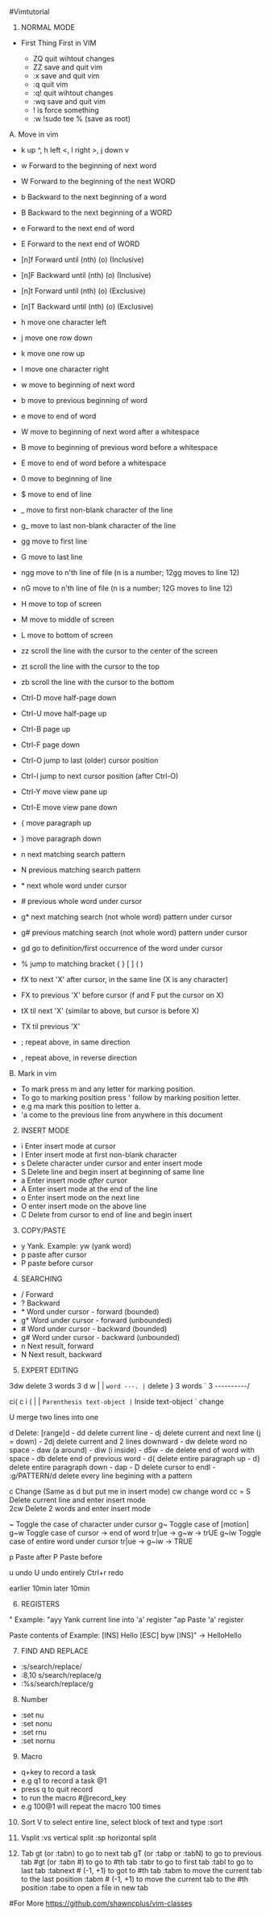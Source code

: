 #Vimtutorial

1. NORMAL MODE

 * First Thing First in VIM

    * ZQ quit wihtout changes
    * ZZ save and quit vim
    * :x save and quit vim
    * :q quit vim
    * :q! quit wihtout changes
    * :wq save and quit vim
    * ! is force something
    * :w !sudo tee % (save as root)

A. Move in vim

- k up ^, h left <, l right >, j down v

- w  Forward to the beginning of next word
- W  Forward to the beginning of the next WORD
- b  Backward to the next beginning of a word
- B  Backward to the next beginning of a WORD
- e  Forward to the next end of word
- E  Forward to the next end of WORD

- [n]f<o>  Forward until (nth) (o)  (Inclusive)
- [n]F<o>  Backward until (nth) (o) (Inclusive)
- [n]t<o>  Forward until (nth) (o)  (Exclusive)
- [n]T<o>  Backward until (nth) (o) (Exclusive)

- h   move one character left
- j   move one row down
- k   move one row up
- l   move one character right
- w   move to beginning of next word
- b   move to previous beginning of word
- e   move to end of word
- W   move to beginning of next word after a whitespace
- B   move to beginning of previous word before a whitespace
- E   move to end of word before a whitespace
- 0   move to beginning of line
- $   move to end of line
- _   move to first non-blank character of the line
- g_  move to last non-blank character of the line
- gg  move to first line
- G   move to last line
- ngg move to n'th line of file (n is a number; 12gg moves to line 12)
- nG  move to n'th line of file (n is a number; 12G moves to line 12)
- H   move to top of screen
- M   move to middle of screen
- L   move to bottom of screen

- zz  scroll the line with the cursor to the center of the screen
- zt  scroll the line with the cursor to the top
- zb  scroll the line with the cursor to the bottom

- Ctrl-D  move half-page down
- Ctrl-U  move half-page up
- Ctrl-B  page up
- Ctrl-F  page down
- Ctrl-O  jump to last (older) cursor position
- Ctrl-I  jump to next cursor position (after Ctrl-O)
- Ctrl-Y  move view pane up
- Ctrl-E  move view pane down

- { move paragraph up
- } move paragraph down

- n   next matching search pattern
- N   previous matching search pattern
- \*   next whole word under cursor
- \#   previous whole word under cursor
- g*  next matching search (not whole word) pattern under cursor
- g#  previous matching search (not whole word) pattern under cursor
- gd  go to definition/first occurrence of the word under cursor
- \%   jump to matching bracket { } [ ] ( )

- fX  to next 'X' after cursor, in the same line (X is any character)
- FX  to previous 'X' before cursor (f and F put the cursor on X)
- tX  til next 'X' (similar to above, but cursor is before X)
- TX  til previous 'X'
- ;   repeat above, in same direction
- ,   repeat above, in reverse direction

B. Mark in vim
- To mark press m and any letter for marking position.
- To go to marking position press ' follow by marking position letter.
- e.g ma mark this position to letter a.
- 'a come to the previous line from anywhere in this document


2. INSERT MODE

- i  Enter insert mode at cursor
- I  Enter insert mode at first non-blank character
- s  Delete character under cursor and enter insert mode
- S  Delete line and begin insert at beginning of same line
- a  Enter insert mode _after_ cursor
- A  Enter insert mode at the end of the line
- o  Enter insert mode on the next line
- O  enter insert mode on the above line
- C  Delete from cursor to end of line and begin insert


3. COPY/PASTE

- y Yank. Example: yw (yank word)
- p paste after cursor
- P paste before cursor


4. SEARCHING

- \/  Forward
- ?  Backward
- \*  Word under cursor - forward  (bounded)
- g* Word under cursor - forward  (unbounded)
- \#  Word under cursor - backward (bounded)
- g# Word under cursor - backward (unbounded)
- n  Next result, forward
- N  Next result, backward

5. EXPERT EDITING

3dw  delete 3 words
3 d w
| | ` word ---.
| ` delete     } 3 words
` 3 ----------/

ci(
c i (
| | ` Parenthesis text-object
| ` Inside text-object
` change


U merge two lines into one

d  Delete: [range]d<motion>
    - dd  delete current line
    - dj  delete current and next line (j = down)
    - 2dj delete current and 2 lines downward
    - dw delete word no space
    - daw (a around)
    - diw (i inside)
    - d5w
    - de delete end of word with space
    - db delete end of previous word 
    - d{ delete entire paragraph up
    - d} delete entire paragraph down
    - dap
    - D delete cursor to endl
    - :g/PATTERN/d delete every line begining with a pattern

c  Change (Same as d but put me in insert mode)
    cw  change word
    cc = S  Delete current line and enter insert mode  
    2cw  Delete 2 words and enter insert mode

~   Toggle the case of character under cursor
g~  Toggle case of [motion]
    g~w  Toggle case of cursor -> end of word
        tr|ue -> g~w -> trUE
    g~iw  Toggle case of entire word under cursor
        tr|ue -> g~iw -> TRUE

p  Paste after
P  Paste before

u undo
U undo entirely
Ctrl+r redo

earlier 10min
later 10min


6. REGISTERS

"<reg>
    Example:
        "ayy  Yank current line into 'a' register
        "ap   Paste 'a' register

<C-r><reg>  Paste contents of <reg>
    Example:
        [INS] Hello [ESC] byw [INS]<C-r>" -> HelloHello

7. FIND AND REPLACE
- :s/search/replace/
- :8,10 s/search/replace/g
- :%s/search/replace/g

8. Number
- :set nu
- :set nonu
- :set rnu
- :set nornu

9. Macro
- q+key to record a task
- e.g q1 to record a task @1
- press q to quit record
- to run the macro #@record_key
- e.g 100@1 will repeat the macro 100 times

10. Sort
V to select entire line, select block of text and type
:sort

11. Vsplit
:vs vertical split
:sp horizontal split

12. Tab
gt (or :tabn) to go to next tab
gT (or :tabp or :tabN) to go to previous tab
#gt (or :tabn #) to go to #th tab
:tabr to go to first tab
:tabl to go to last tab
:tabnext # (-1, +1) to got to #th tab
:tabm to move the current tab to the last position
:tabm # (-1, +1) to move the current tab to the #th position
:tabe to open a file in new tab


#For More
https://github.com/shawncplus/vim-classes
